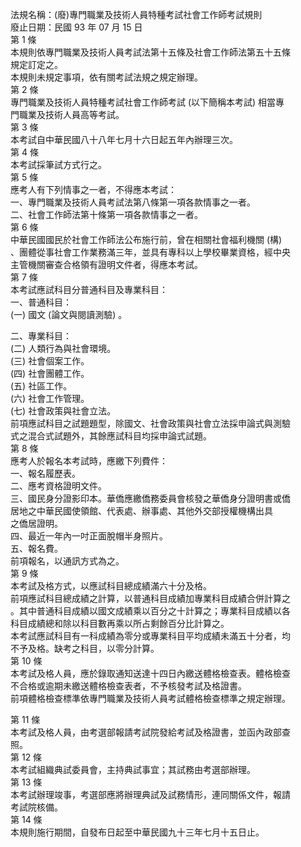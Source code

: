 法規名稱：(廢)專門職業及技術人員特種考試社會工作師考試規則  
廢止日期：民國 93 年 07 月 15 日  
第 1 條  
本規則依專門職業及技術人員考試法第十五條及社會工作師法第五十五條  
規定訂定之。  
本規則未規定事項，依有關考試法規之規定辦理。  
第 2 條  
專門職業及技術人員特種考試社會工作師考試 (以下簡稱本考試) 相當專  
門職業及技術人員高等考試。  
第 3 條  
本考試自中華民國八十八年七月十六日起五年內辦理三次。  
第 4 條  
本考試採筆試方式行之。  
第 5 條  
應考人有下列情事之一者，不得應本考試：  
一、專門職業及技術人員考試法第八條第一項各款情事之一者。  
二、社會工作師法第十條第一項各款情事之一者。  
第 6 條  
中華民國國民於社會工作師法公布施行前，曾在相關社會福利機關 (構)  
、團體從事社會工作業務滿三年，並具有專科以上學校畢業資格，經中央  
主管機關審查合格領有證明文件者，得應本考試。  
第 7 條  
本考試應試科目分普通科目及專業科目：  
一、普通科目：  
(一) 國文 (論文與閱讀測驗) 。  


二、專業科目：  
(二) 人類行為與社會環境。  
(三) 社會個案工作。  
(四) 社會團體工作。  
(五) 社區工作。  
(六) 社會工作管理。  
(七) 社會政策與社會立法。  
前項應試科目之試題題型，除國文、社會政策與社會立法採申論式與測驗  
式之混合式試題外，其餘應試科目均採申論式試題。  
第 8 條  
應考人於報名本考試時，應繳下列費件：  
一、報名履歷表。  
二、應考資格證明文件。  
三、國民身分證影印本。華僑應繳僑務委員會核發之華僑身分證明書或僑  
居地之中華民國使領館、代表處、辦事處、其他外交部授權機構出具  
之僑居證明。  
四、最近一年內一吋正面脫帽半身照片。  
五、報名費。  
前項報名，以通訊方式為之。  
第 9 條  
本考試及格方式，以應試科目總成績滿六十分及格。  
前項應試科目總成績之計算，以普通科目成績加專業科目成績合併計算之  
。其中普通科目成績以國文成績乘以百分之十計算之；專業科目成績以各  
科目成績總和除以科目數再乘以所占剩餘百分比計算之。  
本考試應試科目有一科成績為零分或專業科目平均成績未滿五十分者，均  
不予及格。缺考之科目，以零分計算。  
第 10 條  
本考試及格人員，應於錄取通知送達十四日內繳送體格檢查表。體格檢查  
不合格或逾期未繳送體格檢查表者，不予核發考試及格證書。  
前項體格檢查標準依專門職業及技術人員考試體格檢查標準之規定辦理。  


第 11 條  
本考試及格人員，由考選部報請考試院發給考試及格證書，並函內政部查  
照。  
第 12 條  
本考試組織典試委員會，主持典試事宜；其試務由考選部辦理。  
第 13 條  
本考試辦理竣事，考選部應將辦理典試及試務情形，連同關係文件，報請  
考試院核備。  
第 14 條  
本規則施行期間，自發布日起至中華民國九十三年七月十五日止。  



